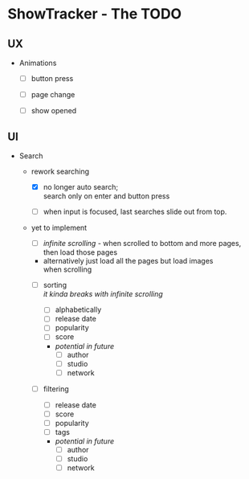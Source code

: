 # ShowTracker - The TODO

## UX

- Animations
	- [ ] button press

	- [ ] page change

	- [ ] show opened

## UI

- Search
	- rework searching
		- [x] no longer auto search;  
		search only on enter and button press
		
		- [ ] when input is focused, last searches slide out from top.

	- yet to implement

		- [ ] *infinite scrolling* - when scrolled to bottom and more pages,  
		then load those pages
		- alternatively just load all the pages but load images  
		when scrolling

		- [ ] sorting  
		*it kinda breaks with infinite scrolling*

			- [ ] alphabetically
			- [ ] release date
			- [ ] popularity
			- [ ] score
			- *potential in future*
				- [ ] author
				- [ ] studio
				- [ ] network
		
		- [ ] filtering

			- [ ] release date
			- [ ] score
			- [ ] popularity
			- [ ] tags
			- *potential in future*
				- [ ] author
				- [ ] studio
				- [ ] network